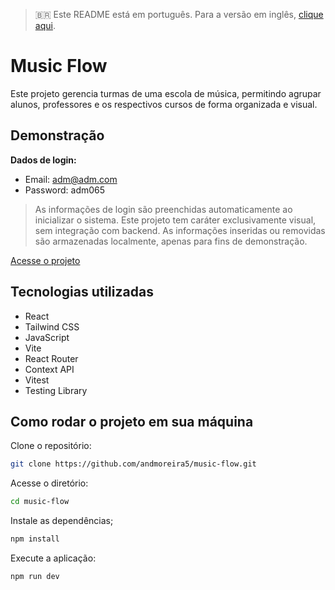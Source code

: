 > 🇧🇷 Este README está em português. Para a versão em inglês, [clique aqui](./README.md).

# Music Flow

Este projeto gerencia turmas de uma escola de música, permitindo agrupar alunos, professores e os respectivos cursos de forma organizada e visual.

## Demonstração

**Dados de login:**

- Email: adm@adm.com
- Password: adm065

> As informações de login são preenchidas automaticamente ao inicializar o sistema.
> Este projeto tem caráter exclusivamente visual, sem integração com backend.
> As informações inseridas ou removidas são armazenadas localmente, apenas para fins de demonstração.

[Acesse o projeto](https://music-flow-ten.vercel.app/)

<!--
![Demonstração da interface](./screenshot.png)

## Funcionalidades

- Cadastro de turmas, professores e alunos
- Agrupamento de usuários por curso
- Interface intuitiva para administração
- Busca e filtragem de informações -->

## Tecnologias utilizadas

- React
- Tailwind CSS
- JavaScript
- Vite
- React Router
- Context API
- Vitest
- Testing Library

## Como rodar o projeto em sua máquina

Clone o repositório:

```bash
git clone https://github.com/andmoreira5/music-flow.git
```

Acesse o diretório:

```bash
cd music-flow
```

Instale as dependências;

```bash
npm install
```

Execute a aplicação:

```bash
npm run dev
```
